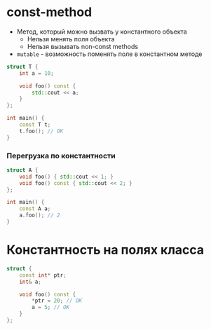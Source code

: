 # const-method
- Метод, который можно вызвать у константного объекта
	- Нельзя менять поля объекта
	- Нельзя вызывать non-const methods
- `mutable` - возможность поменять поле в константном методе

```cpp
struct T {
	int a = 10;

	void foo() const {
		std::cout << a;
	}
};

int main() {
	const T t;
	t.foo(); // OK
}
```

### Перегрузка по константности
```cpp
struct A {
	void foo() { std::cout << 1; }
	void foo() const { std::cout << 2; }
};

int main() {
	const A a;
	a.foo(); // 2
}
```


# Константность на полях класса
```cpp
struct {
	const int* ptr;
	int& a;

	void foo() const {
		*ptr = 20; // OK
		a = 5; // OK
	}
};
```

